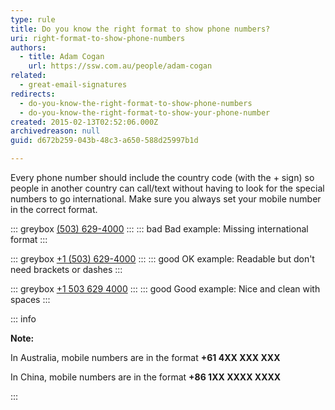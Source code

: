 ```yaml
---
type: rule
title: Do you know the right format to show phone numbers?
uri: right-format-to-show-phone-numbers
authors:
  - title: Adam Cogan
    url: https://ssw.com.au/people/adam-cogan
related:
  - great-email-signatures
redirects:
  - do-you-know-the-right-format-to-show-phone-numbers
  - do-you-know-the-right-format-to-show-your-phone-number
created: 2015-02-13T02:52:06.000Z
archivedreason: null
guid: d672b259-043b-48c3-a650-588d25997b1d

---
```


Every phone number should include the country code (with the + sign) so people in another country can call/text without having to look for the special numbers to go international. Make sure you always set your mobile number in the correct format.

<!--endintro-->

::: greybox
[(503) 629-4000](tel:5036294000)
:::
::: bad
Bad example: Missing international format
:::

::: greybox
[+1 (503) 629-4000](tel:+15036294000)
:::
::: good
OK example: Readable but don't need brackets or dashes
:::

::: greybox
[+1 503 629 4000](tel:+15036294000)
:::
::: good
Good example: Nice and clean with spaces
:::

::: info

**Note:**

In Australia, mobile numbers are in the format **+61 4XX XXX XXX**

In China, mobile numbers are in the format **+86 1XX XXXX XXXX**

:::
